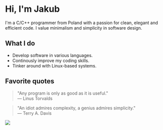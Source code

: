 # Hi, I'm Jakub
I'm a C/C++ programmer from Poland with a passion for clean, elegant and efficient code. I value minimalism and simplicity in software design.

## What I do
- Develop software in various languages.
- Continously improve my coding skills.
- Tinker around with Linux-based systems.

## Favorite quotes
> "Any program is only as good as it is useful." <br/>
> — Linus Torvalds

> "An idiot admires complexity, a genius admires simplicity." <br/>
> — Terry A. Davis

<a href=https://www.gentoo.org><img src="https://github.com/jakub-swiniarski/jakub-swiniarski/assets/77209709/2c318fa4-616a-4945-8ee6-f2cf4786b4ca"></a>
